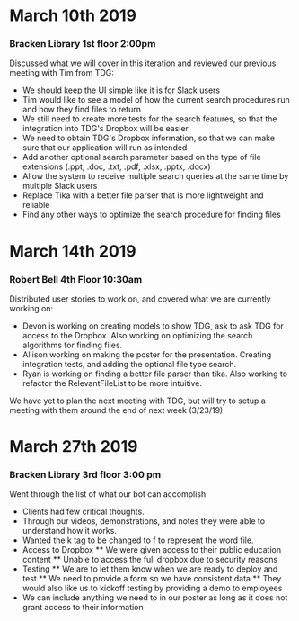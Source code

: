 # March 10th 2019
### Bracken Library 1st floor 2:00pm

Discussed what we will cover in this iteration and reviewed our previous meeting with Tim from TDG:  
  * We should keep the UI simple like it is for Slack users
  * Tim would like to see a model of how the current search procedures run and how they find files to return
  * We still need to create more tests for the search features, so that the integration into TDG's Dropbox will be easier
  * We need to obtain TDG's Dropbox information, so that we can make sure that our application will run as intended
  * Add another optional search parameter based on the type of file extensions (.ppt, .doc, .txt, .pdf, .xlsx, .pptx, .docx)
  * Allow the system to receive multiple search queries at the same time by multiple Slack users
  * Replace Tika with a better file parser that is more lightweight and reliable
  * Find any other ways to optimize the search procedure for finding files

# March 14th 2019
### Robert Bell 4th Floor 10:30am

Distributed user stories to work on, and covered what we are currently working on:
 * Devon is working on creating models to show TDG, ask to ask TDG for access to the Dropbox. Also working on optimizing the search algorithms for finding files.
 * Allison working on making the poster for the presentation. Creating integration tests, and adding the optional file type search.
 * Ryan is working on finding a better file parser than tika. Also working to refactor the RelevantFileList to be more intuitive.

We have yet to plan the next meeting with TDG, but will try to setup a meeting with them around the end of next week (3/23/19)

# March 27th 2019
### Bracken Library 3rd floor 3:00 pm

Went through the list of what our bot can accomplish
* Clients had few critical thoughts.
* Through our videos, demonstrations, and notes they were able to understand how it works.
* Wanted the k tag to be changed to f to represent the word file.
* Access to Dropbox
 ** We were given access to their public education content 
 ** Unable to access the full dropbox due to security reasons
* Testing
 ** We are to let them know when we are ready to deploy and test
 ** We need to provide a form so we have consistent data
 ** They would also like us to kickoff testing by providing a demo to employees
* We can include anything we need to in our poster as long as it does not grant access to their information

